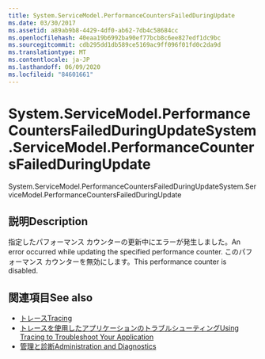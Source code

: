 ```yaml
---
title: System.ServiceModel.PerformanceCountersFailedDuringUpdate
ms.date: 03/30/2017
ms.assetid: a89ab9b8-4429-4df0-ab62-7db4c58684cc
ms.openlocfilehash: 40eaa19b6992ba90ef77bcb8c6ee827edf1dc9bc
ms.sourcegitcommit: cdb295dd1db589ce5169ac9ff096f01fd0c2da9d
ms.translationtype: MT
ms.contentlocale: ja-JP
ms.lasthandoff: 06/09/2020
ms.locfileid: "84601661"
---
```

# <a name="systemservicemodelperformancecountersfailedduringupdate"></a><span data-ttu-id="f68e7-102">System.ServiceModel.PerformanceCountersFailedDuringUpdate</span><span class="sxs-lookup"><span data-stu-id="f68e7-102">System.ServiceModel.PerformanceCountersFailedDuringUpdate</span></span>
<span data-ttu-id="f68e7-103">System.ServiceModel.PerformanceCountersFailedDuringUpdate</span><span class="sxs-lookup"><span data-stu-id="f68e7-103">System.ServiceModel.PerformanceCountersFailedDuringUpdate</span></span>  
  
## <a name="description"></a><span data-ttu-id="f68e7-104">説明</span><span class="sxs-lookup"><span data-stu-id="f68e7-104">Description</span></span>  
 <span data-ttu-id="f68e7-105">指定したパフォーマンス カウンターの更新中にエラーが発生しました。</span><span class="sxs-lookup"><span data-stu-id="f68e7-105">An error occurred while updating the specified performance counter.</span></span> <span data-ttu-id="f68e7-106">このパフォーマンス カウンターを無効にします。</span><span class="sxs-lookup"><span data-stu-id="f68e7-106">This performance counter is disabled.</span></span>  
  
## <a name="see-also"></a><span data-ttu-id="f68e7-107">関連項目</span><span class="sxs-lookup"><span data-stu-id="f68e7-107">See also</span></span>

- [<span data-ttu-id="f68e7-108">トレース</span><span class="sxs-lookup"><span data-stu-id="f68e7-108">Tracing</span></span>](index.md)
- [<span data-ttu-id="f68e7-109">トレースを使用したアプリケーションのトラブルシューティング</span><span class="sxs-lookup"><span data-stu-id="f68e7-109">Using Tracing to Troubleshoot Your Application</span></span>](using-tracing-to-troubleshoot-your-application.md)
- [<span data-ttu-id="f68e7-110">管理と診断</span><span class="sxs-lookup"><span data-stu-id="f68e7-110">Administration and Diagnostics</span></span>](../index.md)
